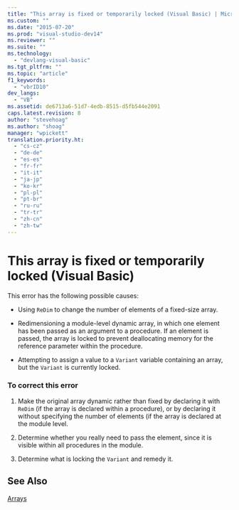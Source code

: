 ```yaml
---
title: "This array is fixed or temporarily locked (Visual Basic) | Microsoft Docs"
ms.custom: ""
ms.date: "2015-07-20"
ms.prod: "visual-studio-dev14"
ms.reviewer: ""
ms.suite: ""
ms.technology: 
  - "devlang-visual-basic"
ms.tgt_pltfrm: ""
ms.topic: "article"
f1_keywords: 
  - "vbrID10"
dev_langs: 
  - "VB"
ms.assetid: de6713a6-51d7-4edb-8515-d5fb544e2091
caps.latest.revision: 8
author: "stevehoag"
ms.author: "shoag"
manager: "wpickett"
translation.priority.ht: 
  - "cs-cz"
  - "de-de"
  - "es-es"
  - "fr-fr"
  - "it-it"
  - "ja-jp"
  - "ko-kr"
  - "pl-pl"
  - "pt-br"
  - "ru-ru"
  - "tr-tr"
  - "zh-cn"
  - "zh-tw"
---
```

# This array is fixed or temporarily locked (Visual Basic)
This error has the following possible causes:  
  
-   Using `ReDim` to change the number of elements of a fixed-size array.  
  
-   Redimensioning a module-level dynamic array, in which one element has been passed as an argument to a procedure. If an element is passed, the array is locked to prevent deallocating memory for the reference parameter within the procedure.  
  
-   Attempting to assign a value to a `Variant` variable containing an array, but the `Variant` is currently locked.  
  
### To correct this error  
  
1.  Make the original array dynamic rather than fixed by declaring it with `ReDim` (if the array is declared within a procedure), or by declaring it without specifying the number of elements (if the array is declared at the module level.  
  
2.  Determine whether you really need to pass the element, since it is visible within all procedures in the module.  
  
3.  Determine what is locking the `Variant` and remedy it.  
  
## See Also  
 [Arrays](../../../visual-basic/programming-guide/language-features/arrays/index.md)